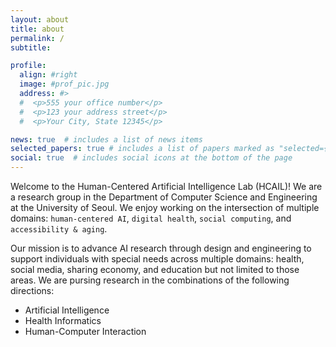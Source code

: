 ```yaml
---
layout: about
title: about
permalink: /
subtitle:

profile:
  align: #right
  image: #prof_pic.jpg
  address: #>
  #  <p>555 your office number</p>
  #  <p>123 your address street</p>
  #  <p>Your City, State 12345</p>

news: true  # includes a list of news items
selected_papers: true # includes a list of papers marked as "selected={true}"
social: true  # includes social icons at the bottom of the page
---
```


Welcome to the Human-Centered Artificial Intelligence Lab (HCAIL)!
We are a research group
in the Department of Computer Science and Engineering
at the University of
Seoul.
We enjoy working on the intersection of multiple domains:
`human-centered AI`, `digital health`, `social computing`,
and `accessibility & aging`.

Our mission is
to advance AI research through design and engineering
to support individuals with special needs
across multiple domains:
health, social media, sharing economy, and education but not limited to those areas.
We are pursing research in the combinations of the following directions:
<ul>
<li>Artificial Intelligence</li>
<li>Health Informatics</li>
<li>Human-Computer Interaction</li>
</ul>
